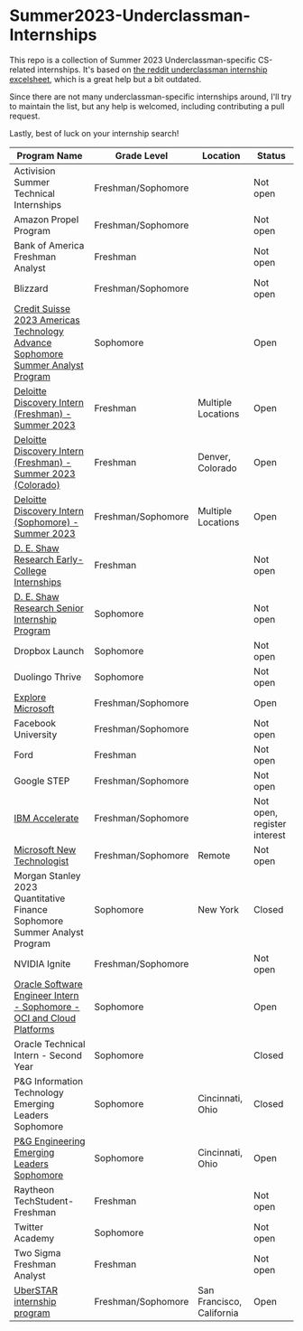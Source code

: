 # Summer2023-Underclassman-Internships
This repo is a collection of Summer 2023 Underclassman-specific CS-related internships. It's based on [the reddit underclassman internship excelsheet](Underclassmen-Specific-Internships.xlsx), which is a great help but a bit outdated. 

Since there are not many underclassman-specific internships around, I'll try to maintain the list, but any help is welcomed, including contributing a pull request.

Lastly, best of luck on your internship search!


| Program Name | Grade Level | Location | Status |
|----------------------------------------   |----------|--------------------|--------------------|
| Activision Summer Technical Internships | Freshman/Sophomore | | Not open |
| Amazon Propel Program | Freshman/Sophomore | | Not open |
| Bank of America Freshman Analyst | Freshman | | Not open |
| Blizzard | Freshman/Sophomore | | Not open |
| [Credit Suisse 2023 Americas Technology Advance Sophomore Summer Analyst Program](https://tas-creditsuisse.taleo.net/careersection/campus/jobdetail.ftl?job=213381&lang=en) | Sophomore | | Open |
| [Deloitte Discovery Intern (Freshman) - Summer 2023](https://apply.deloitte.com/careers/JobDetail/Discovery-Intern-Freshman-Summer-2023/106383) | Freshman | Multiple Locations | Open |
| [Deloitte Discovery Intern (Freshman) - Summer 2023 (Colorado)](https://apply.deloitte.com/careers/JobDetail/Discovery-Intern-Freshman-Summer-2023-Colorado/106388) | Freshman | Denver, Colorado | Open |
| [Deloitte Discovery Intern (Sophomore) - Summer 2023](https://apply.deloitte.com/careers/JobDetail/Deloitte-Consulting-Discovery-Intern-Sophomore-Summer-2023/93777) | Freshman/Sophomore | Multiple Locations | Open |
| [D. E. Shaw Research Early-College Internships](https://www.deshawresearch.com/joining_summerinternships.html) | Freshman | | Not open |
| [D. E. Shaw Research Senior Internship Program](https://www.deshawresearch.com/joining_summerinternships.html) | Sophomore | | Not open |
| Dropbox Launch | Sophomore | | Not open |
| Duolingo Thrive | Sophomore | | Not open |
| [Explore Microsoft](https://careers.microsoft.com/us/en/job/1388848/Explore-Microsoft-Intern-Opportunities-for-University-Students) | Freshman/Sophomore | | Open |
| Facebook University | Freshman/Sophomore | | Not open |
| Ford | Freshman | | Not open |
| Google STEP | Freshman/Sophomore | | Not open |
| [IBM Accelerate](https://www.ibm.com/employment/accelerate/) | Freshman/Sophomore | | Not open, register interest |
| [Microsoft New Technologist](https://newtechnologists.com/) | Freshman/Sophomore |Remote | Not open |
| Morgan Stanley 2023 Quantitative Finance Sophomore Summer Analyst Program | Sophomore | New York | Closed |
| NVIDIA Ignite | Freshman/Sophomore | | Not open |
| [Oracle Software Engineer Intern - Sophomore - OCI and Cloud Platforms](https://eeho.fa.us2.oraclecloud.com/hcmUI/CandidateExperience/en/sites/CX_1/requisitions/preview/181045/?keyword=intern+sophomore&location=United+States&locationId=300000000149325&locationLevel=country) | Sophomore | | Open |
| Oracle Technical Intern - Second Year | Sophomore | | Closed |
| P&G Information Technology Emerging Leaders Sophomore | Sophomore | Cincinnati, Ohio | Closed |
| [P&G Engineering Emerging Leaders Sophomore](https://www.pgcareers.com/job/cincinnati/engineer-emerging-leaders-2024-internship-sophomores/936/32584258608) | Sophomore | Cincinnati, Ohio | Open |
| Raytheon TechStudent-Freshman | Freshman | | Not open |
| Twitter Academy | Sophomore | | Not open |
| Two Sigma Freshman Analyst | Freshman | | Not open |
| [UberSTAR internship program](https://university-uber.icims.com/jobs/116956/job?mobile=false&width=1030&height=500&bga=true&needsRedirect=false&jan1offset=-360&jun1offset=-300) | Freshman/Sophomore | San Francisco, California | Open |
